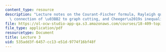 ```yaml
---
content_type: resource
description: "Lecture notes on the Courant-Fischer formula, Rayleigh quotients, the\
  \ connection of \u03BB2 to graph cutting, and Cheeger\u2019s inequality."
file: https://ol-ocw-studio-app-qa.s3.amazonaws.com/courses/18-409-topics-in-theoretical-computer-science-an-algorithmists-toolkit-fall-2009/535add3f6457cc13e51d9774f16bf48f_MIT18_409F09_scribe3.pdf
file_type: application/pdf
resourcetype: Document
title: Lecture 3
uid: 535add3f-6457-cc13-e51d-9774f16bf48f
---
```


